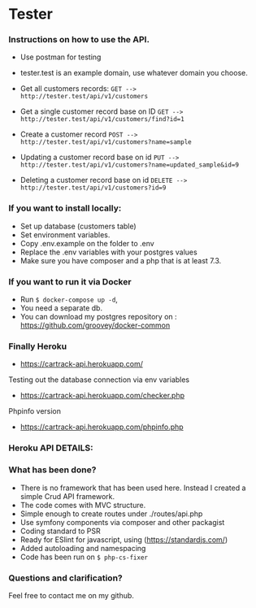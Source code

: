 # Tester

### Instructions on how to use the API.
* Use postman for testing
* tester.test is an example domain, use whatever domain you choose.

* Get all customers records:
`GET --> http://tester.test/api/v1/customers`

* Get a single customer record base on ID
`GET --> http://tester.test/api/v1/customers/find?id=1`

* Create a customer record
`POST --> http://tester.test/api/v1/customers?name=sample`

* Updating a customer record base on id
`PUT --> http://tester.test/api/v1/customers?name=updated_sample&id=9`

* Deleting a customer record base on id
`DELETE --> http://tester.test/api/v1/customers?id=9`


### If you want to install locally:

* Set up database (customers table)
* Set environment variables.
* Copy .env.example on the folder to .env
* Replace the .env variables with your postgres values
* Make sure you have composer and a php that is at least 7.3.

### If you want to run it via Docker

* Run `$ docker-compose up -d`, 
* You need a separate db. 
* You can download my postgres repository on : https://github.com/groovey/docker-common

### Finally Heroku

- https://cartrack-api.herokuapp.com/

Testing out the database connection via env variables
- https://cartrack-api.herokuapp.com/checker.php

Phpinfo version
- https://cartrack-api.herokuapp.com/phpinfo.php

### Heroku API DETAILS:





### What has been done?

* There is no framework that has been used here. Instead I created a simple Crud API framework. 
* The code comes with MVC structure.
* Simple enough to create routes under ./routes/api.php
* Use symfony components via composer and other packagist
* Coding standard to PSR
* Ready for ESlint for javascript, using (https://standardjs.com/)
* Added autoloading and namespacing
* Code has been run on `$ php-cs-fixer`

### Questions and clarification?

Feel free to contact me on my github. 